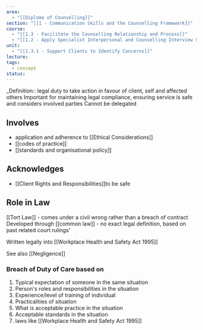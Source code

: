 ```yaml
---
area:
  - "[[Diploma of Counselling]]"
section: "[[1 - Communication Skills and the Counselling Framework]]"
course:
  - "[[1.3 - Facilitate the Counselling Relationship and Process]]"
  - "[[1.2 - Apply Specialist Interpersonal and Counselling Interview Skills]]"
unit:
  - "[[1.3.1 - Support Clients to Identify Concerns]]"
lecture: 
tags:
  - concept
status: 
---
```



\_Definition:: legal duty to take action in favour of client, self and affected others
 Important for maintaining legal compliance, ensuring service is safe and considers involved parties
Cannot be delegated
## Involves
- application and adherence to [[Ethical Considerations]]
- [[codes of practice]]
- [[standards and organisational policy]]

## Acknowledges
- [[Client Rights and Responsibilities]]to be safe

## Role in Law
[[Tort Law]] - comes under a civil wrong rather than a breach of contract
Developed through [[common law]] - no exact legal definition, based on past related court rulings'

Written legally into [[Workplace Health and Safety Act 1995]]

See also [[Negligence]]

### Breach of Duty of Care based on 
1. Typical expectation of someone in the same situation
2. Person's roles and responsibilities in the situation
3. Experience/level of training of individual
4. Practicalities of situation
5. What is acceptable practice in the situation
6. Acceptable standards in the situation
7. laws like [[Workplace Health and Safety Act 1995]]
